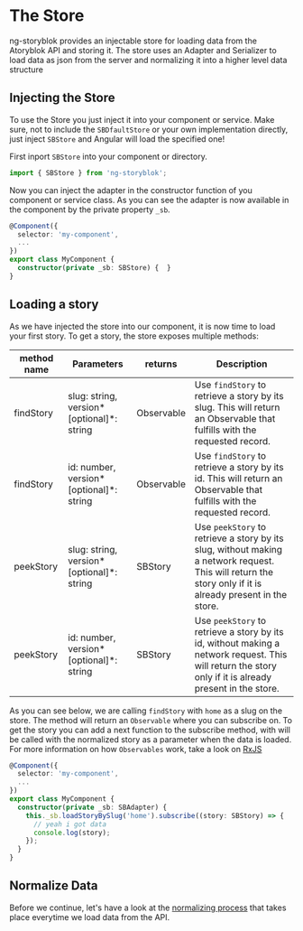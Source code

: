 # The Store 
ng-storyblok provides an injectable store for loading data from the Atoryblok API and storing it. The store uses an Adapter and Serializer to load data as json from the server and normalizing it into a higher level data structure

## Injecting the Store
To use the Store you just inject it into your component or service. 
Make sure, not to include the `SBDfaultStore` or your own implementation directly, just inject `SBStore` and Angular will load the specified one!

First inport `SBStore` into your component or directory.
```ts
import { SBStore } from 'ng-storyblok';
```

Now you can inject the adapter in the constructor function of you component or service class. 
As you can see the adapter is now available in the component by the private property `_sb`.

```ts
@Component({
  selector: 'my-component',
  ...
})
export class MyComponent {
  constructor(private _sb: SBStore) {  }
}
```

## Loading a story
As we have injected the store into our component, it is now time to load your first story.
To get a story, the store exposes multiple methods:

| method name     | Parameters                          | returns             | Description                                          |
|-----------------|-------------------------------------|---------------------|------------------------------------------------------|
| findStory | slug: string, version*[optional]*: string | Observable<SBStory> | Use `findStory` to retrieve a story by its slug. This will return an Observable that fulfills with the requested record. |
| findStory | id: number, version*[optional]*: string   | Observable<SBStory> | Use `findStory` to retrieve a story by its id. This will return an Observable that fulfills with the requested record. |
| peekStory | slug: string, version*[optional]*: string | SBStory             | Use `peekStory` to retrieve a story by its slug, without making a network request. This will return the story only if it is already present in the store. |
| peekStory | id: number, version*[optional]*: string   | SBStory             | Use `peekStory` to retrieve a story by its id, without making a network request. This will return the story only if it is already present in the store. |

As you can see below, we are calling `findStory` with `home` as a slug on the store. The method will return an `Observable` where you can subscribe on. To get the story you can add a next function to the subscribe method, with will be called with the normalized story as a parameter when the data is loaded. For more information on how `Observables` work, take a look on [RxJS](http://reactivex.io/rxjs/)
```ts
@Component({
  selector: 'my-component',
  ...
})
export class MyComponent {
  constructor(private _sb: SBAdapter) {
    this._sb.loadStoryBySlug('home').subscribe((story: SBStory) => {
      // yeah i got data
      console.log(story);
    });
  }
}
```
## Normalize Data
Before we continue, let's have a look at the [normalizing process](serializer.md) that takes place everytime we load data from the API.
